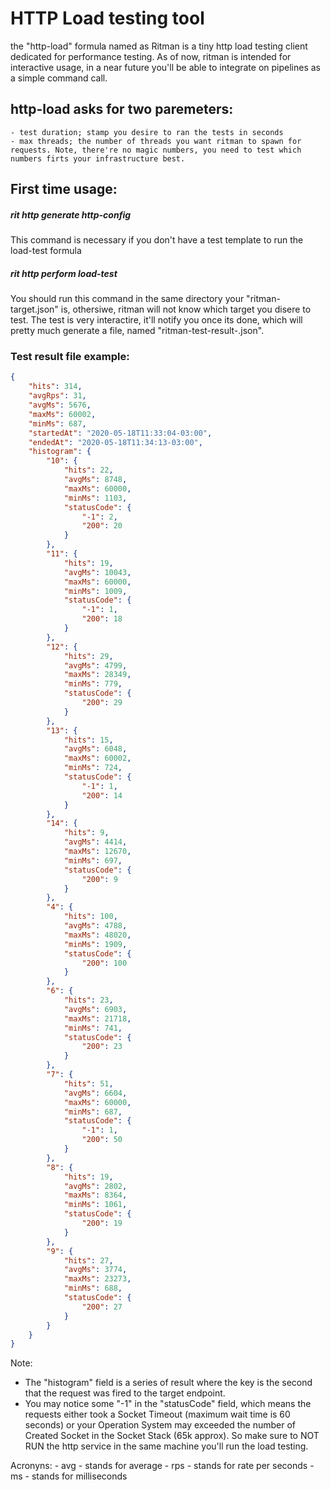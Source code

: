 # HTTP Load testing tool

the "http-load" formula named as Ritman is a tiny http load testing client dedicated for performance testing. As of now, ritman is intended for interactive usage, in a near future you'll be able to integrate on pipelines as a simple command call.

## http-load asks for two paremeters:
    - test duration; stamp you desire to ran the tests in seconds
    - max threads; the number of threads you want ritman to spawn for requests. Note, there're no magic numbers, you need to test which numbers firts your infrastructure best.

## First time usage:
##### rit http generate http-config
This command is necessary if you don't have a test template to run the load-test formula

##### rit http perform load-test
You should run this command in the same directory your "ritman-target.json" is, othersiwe, ritman will not know which target you disere to test.
The test is very interactire, it'll notify you once its done, which will pretty much generate a file, named "ritman-test-result-<timestamp>.json".

### Test result file example:
```json
{
	"hits": 314,
	"avgRps": 31,
	"avgMs": 5676,
	"maxMs": 60002,
	"minMs": 687,
	"startedAt": "2020-05-18T11:33:04-03:00",
	"endedAt": "2020-05-18T11:34:13-03:00",
	"histogram": {
		"10": {
			"hits": 22,
			"avgMs": 8748,
			"maxMs": 60000,
			"minMs": 1103,
			"statusCode": {
				"-1": 2,
				"200": 20
			}
		},
		"11": {
			"hits": 19,
			"avgMs": 10043,
			"maxMs": 60000,
			"minMs": 1009,
			"statusCode": {
				"-1": 1,
				"200": 18
			}
		},
		"12": {
			"hits": 29,
			"avgMs": 4799,
			"maxMs": 28349,
			"minMs": 779,
			"statusCode": {
				"200": 29
			}
		},
		"13": {
			"hits": 15,
			"avgMs": 6048,
			"maxMs": 60002,
			"minMs": 724,
			"statusCode": {
				"-1": 1,
				"200": 14
			}
		},
		"14": {
			"hits": 9,
			"avgMs": 4414,
			"maxMs": 12670,
			"minMs": 697,
			"statusCode": {
				"200": 9
			}
		},
		"4": {
			"hits": 100,
			"avgMs": 4788,
			"maxMs": 48020,
			"minMs": 1909,
			"statusCode": {
				"200": 100
			}
		},
		"6": {
			"hits": 23,
			"avgMs": 6903,
			"maxMs": 21718,
			"minMs": 741,
			"statusCode": {
				"200": 23
			}
		},
		"7": {
			"hits": 51,
			"avgMs": 6604,
			"maxMs": 60000,
			"minMs": 687,
			"statusCode": {
				"-1": 1,
				"200": 50
			}
		},
		"8": {
			"hits": 19,
			"avgMs": 2802,
			"maxMs": 8364,
			"minMs": 1061,
			"statusCode": {
				"200": 19
			}
		},
		"9": {
			"hits": 27,
			"avgMs": 3774,
			"maxMs": 23273,
			"minMs": 688,
			"statusCode": {
				"200": 27
			}
		}
	}
}
```
Note:
- The "histogram" field is a series of result where the key is the second that the request was fired to the target endpoint.
- You may notice some "-1" in the "statusCode" field, which means the requests either took a Socket Timeout (maximum wait time is 60 seconds) or your Operation System may exceeded the number of Created Socket in the Socket Stack (65k approx). So make sure to NOT RUN the http service in the same machine you'll run the load testing.

Acronyns:
    - avg - stands for average
    - rps - stands for rate per seconds
    - ms - stands for milliseconds